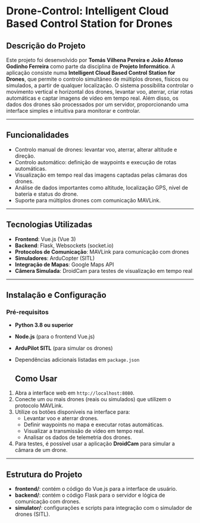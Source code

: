 # Drone-Control: Intelligent Cloud Based Control Station for Drones

## Descrição do Projeto

Este projeto foi desenvolvido por **Tomás Vilhena Pereira e João Afonso Godinho Ferreira** como parte da disciplina de **Projeto Informático**. A aplicação consiste numa **Intelligent Cloud Based Control Station for Drones**, que permite o controlo simultâneo de múltiplos drones, físicos ou simulados, a partir de qualquer localização. O sistema possibilita controlar o movimento vertical e horizontal dos drones, levantar voo, aterrar, criar rotas automáticas e captar imagens de vídeo em tempo real. Além disso, os dados dos drones são processados por um servidor, proporcionando uma interface simples e intuitiva para monitorar e controlar.

---

## Funcionalidades

- Controlo manual de drones: levantar voo, aterrar, alterar altitude e direção.
- Controlo automático: definição de waypoints e execução de rotas automáticas.
- Visualização em tempo real das imagens captadas pelas câmaras dos drones.
- Análise de dados importantes como altitude, localização GPS, nível de bateria e status do drone.
- Suporte para múltiplos drones com comunicação MAVLink.

---

## Tecnologias Utilizadas

- **Frontend**: Vue.js (Vue 3)
- **Backend**: Flask, Websockets (socket.io)
- **Protocolos de Comunicação**: MAVLink para comunicação com drones
- **Simuladores**: ArduCopter (SITL)
- **Integração de Mapas**: Google Maps API
- **Câmera Simulada**: DroidCam para testes de visualização em tempo real

---

## Instalação e Configuração

### Pré-requisitos

- **Python 3.8 ou superior**
- **Node.js** (para o frontend Vue.js)
- **ArduPilot SITL** (para simular os drones)
- Dependências adicionais listadas em `package.json`

  ## Como Usar

1. Abra a interface web em `http://localhost:8080`.
2. Conecte um ou mais drones (reais ou simulados) que utilizem o protocolo MAVLink.
3. Utilize os botões disponíveis na interface para:
   - Levantar voo e aterrar drones.
   - Definir waypoints no mapa e executar rotas automáticas.
   - Visualizar a transmissão de vídeo em tempo real.
   - Analisar os dados de telemetria dos drones.
4. Para testes, é possível usar a aplicação **DroidCam** para simular a câmara de um drone.

---

## Estrutura do Projeto

- **frontend/**: contém o código do Vue.js para a interface de usuário.
- **backend/**: contém o código Flask para o servidor e lógica de comunicação com drones.
- **simulator/**: configurações e scripts para integração com o simulador de drones (SITL).


